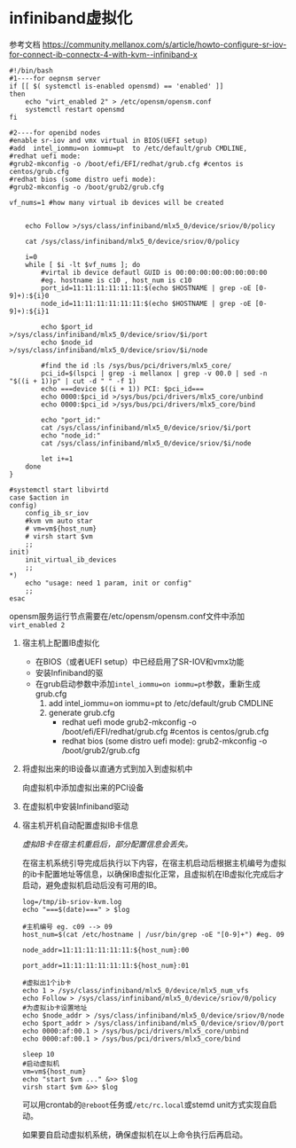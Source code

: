 # infiniband虚拟化

参考文档 https://community.mellanox.com/s/article/howto-configure-sr-iov-for-connect-ib-connectx-4-with-kvm--infiniband-x

```shell
#!/bin/bash
#1----for oepnsm server
if [[ $( systemctl is-enabled opensmd) == 'enabled' ]]
then
	echo "virt_enabled 2" > /etc/opensm/opensm.conf
	systemctl restart opensmd
fi

#2----for openibd nodes
#enable sr-iov and vmx virtual in BIOS(UEFI setup)
#add  intel_iommu=on iommu=pt  to /etc/default/grub CMDLINE,
#redhat uefi mode:
#grub2-mkconfig -o /boot/efi/EFI/redhat/grub.cfg #centos is centos/grub.cfg
#redhat bios (some distro uefi mode):
#grub2-mkconfig -o /boot/grub2/grub.cfg

vf_nums=1 #how many virtual ib devices will be created


    echo Follow >/sys/class/infiniband/mlx5_0/device/sriov/0/policy

    cat /sys/class/infiniband/mlx5_0/device/sriov/0/policy

    i=0
    while [ $i -lt $vf_nums ]; do
        #virtal ib device defautl GUID is 00:00:00:00:00:00:00:00
        #eg. hostname is c10 , host_num is c10
        port_id=11:11:11:11:11:11:$(echo $HOSTNAME | grep -oE [0-9]+):${i}0
        node_id=11:11:11:11:11:11:$(echo $HOSTNAME | grep -oE [0-9]+):${i}1

        echo $port_id >/sys/class/infiniband/mlx5_0/device/sriov/$i/port
        echo $node_id >/sys/class/infiniband/mlx5_0/device/sriov/$i/node

        #find the id :ls /sys/bus/pci/drivers/mlx5_core/
        pci_id=$(lspci | grep -i mellanox | grep -v 00.0 | sed -n "$((i + 1))p" | cut -d " " -f 1)
        echo ===device $((i + 1)) PCI: $pci_id===
        echo 0000:$pci_id >/sys/bus/pci/drivers/mlx5_core/unbind
        echo 0000:$pci_id >/sys/bus/pci/drivers/mlx5_core/bind

        echo "port_id:"
        cat /sys/class/infiniband/mlx5_0/device/sriov/$i/port
        echo "node_id:"
        cat /sys/class/infiniband/mlx5_0/device/sriov/$i/node

        let i+=1
    done
}

#systemctl start libvirtd
case $action in
config)
    config_ib_sr_iov
    #kvm vm auto star
    # vm=vm${host_num}
    # virsh start $vm
    ;;
init)
    init_virtual_ib_devices
    ;;
*)
    echo "usage: need 1 param, init or config"
    ;;
esac
```

opensm服务运行节点需要在/etc/opensm/opensm.conf文件中添加`virt_enabled 2`



1. 宿主机上配置IB虚拟化

   - 在BIOS（或者UEFI setup）中已经启用了SR-IOV和vmx功能
   - 安装Infiniband的驱
   - 在grub启动参数中添加`intel_iommu=on iommu=pt`参数，重新生成grub.cfg
     1. add  intel_iommu=on iommu=pt  to /etc/default/grub CMDLINE
     2. generate grub.cfg
        - redhat uefi mode
          grub2-mkconfig -o /boot/efi/EFI/redhat/grub.cfg  #centos is centos/grub.cfg
        - redhat bios (some distro uefi mode):
          grub2-mkconfig -o /boot/grub2/grub.cfg

2. 将虚拟出来的IB设备以直通方式到加入到虚拟机中

   向虚拟机中添加虚拟出来的PCI设备



3. 在虚拟机中安装Infiniband驱动

   

4. 宿主机开机自动配置虚拟IB卡信息

   *虚拟IB卡在宿主机重启后，部分配置信息会丢失。*

   在宿主机系统引导完成后执行以下内容，在宿主机启动后根据主机编号为虚拟的ib卡配置地址等信息，以确保IB虚拟化正常，且虚拟机在IB虚拟化完成后才启动，避免虚拟机启动后没有可用的IB。

   ```shell
   log=/tmp/ib-sriov-kvm.log
   echo "===$(date)===" > $log
   
   #主机编号 eg. c09 --> 09
   host_num=$(cat /etc/hostname | /usr/bin/grep -oE "[0-9]+") #eg. 09
   
   node_addr=11:11:11:11:11:11:${host_num}:00
   
   port_addr=11:11:11:11:11:11:${host_num}:01
   
   #虚拟出1个ib卡
   echo 1 > /sys/class/infiniband/mlx5_0/device/mlx5_num_vfs
   echo Follow > /sys/class/infiniband/mlx5_0/device/sriov/0/policy
   #为虚拟ib卡设置地址
   echo $node_addr > /sys/class/infiniband/mlx5_0/device/sriov/0/node
   echo $port_addr > /sys/class/infiniband/mlx5_0/device/sriov/0/port
   echo 0000:af:00.1 > /sys/bus/pci/drivers/mlx5_core/unbind
   echo 0000:af:00.1 > /sys/bus/pci/drivers/mlx5_core/bind
   
   sleep 10
   #启动虚拟机
   vm=vm${host_num}
   echo "start $vm ..." &>> $log
   virsh start $vm &>> $log
   ```

   

   可以用crontab的`@reboot`任务或`/etc/rc.local`或stemd unit方式实现自启动。

   如果要自启动虚拟机系统，确保虚拟机在以上命令执行后再启动。